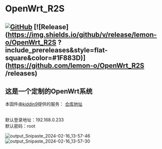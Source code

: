 # OpenWrt_R2S 
[![GitHub](https://img.shields.io/badge/-GitHub-181717?style=flat-square&logo=github)](https://github.com/lemon-o)
[![Release](https://img.shields.io/github/v/release/lemon-o/OpenWrt_R2S ?include_prereleases&style=flat-square&color=#1F883D)](https://github.com/lemon-o/OpenWrt_R2S /releases)
---
这是一个定制的OpenWrt系统
---

本固件由[kiddin9](https://github.com/kiddin9)提供的服务：&nbsp;[仓库地址](https://github.com/kiddin9/OpenWrt_x86-r2s-r4s-r5s-N1)

<br>
默认登录地址：192.168.0.233
<br>
默认密码：root

![output_Snipaste_2024-02-16_13-57-46](https://github.com/lemon-o/OpenWrt_R2S/assets/69100023/ee793f55-fff5-40d2-9617-91063c96c8b9)
![output_Snipaste_2024-02-16_13-57-30](https://github.com/lemon-o/OpenWrt_R2S/assets/69100023/ec15e974-5afa-4f8c-8162-5c02841cc889)

